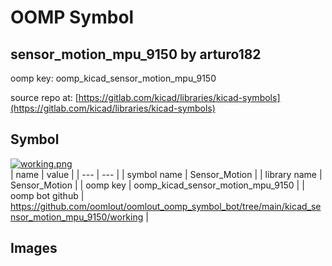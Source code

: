 # OOMP Symbol  
## sensor_motion_mpu_9150  by arturo182  
  
oomp key: oomp_kicad_sensor_motion_mpu_9150  
  
source repo at: [https://gitlab.com/kicad/libraries/kicad-symbols](https://gitlab.com/kicad/libraries/kicad-symbols)  
## Symbol  
  
[![working.png](working_600.png)](working.png)  
| name | value | 
| --- | --- | 
| symbol name | Sensor_Motion | 
| library name | Sensor_Motion | 
| oomp key | oomp_kicad_sensor_motion_mpu_9150 | 
| oomp bot github | https://github.com/oomlout/oomlout_oomp_symbol_bot/tree/main/kicad_sensor_motion_mpu_9150/working | 
## Images  
